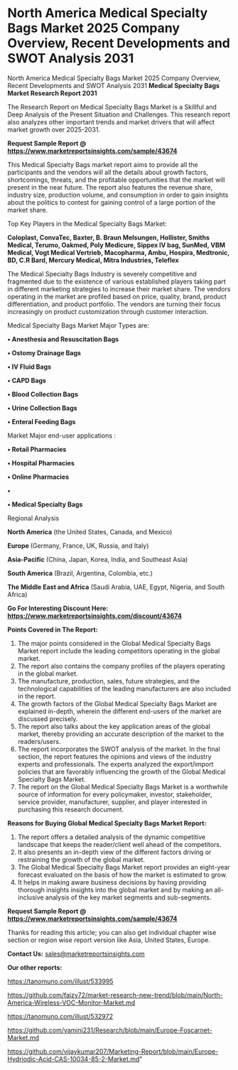 # North America Medical Specialty Bags Market 2025 Company Overview, Recent Developments and SWOT Analysis 2031
North America Medical Specialty Bags Market 2025 Company Overview, Recent Developments and SWOT Analysis 2031
<strong>Medical Specialty Bags Market Research Report 2031</strong>

The Research Report on Medical Specialty Bags Market is a Skillful and Deep Analysis of the Present Situation and Challenges. This research report also analyzes other important trends and market drivers that will affect market growth over 2025-2031.

<strong>Request Sample Report @ <a href=https://www.marketreportsinsights.com/sample/43674>https://www.marketreportsinsights.com/sample/43674</a></strong>

This Medical Specialty Bags market report aims to provide all the participants and the vendors will all the details about growth factors, shortcomings, threats, and the profitable opportunities that the market will present in the near future. The report also features the revenue share, industry size, production volume, and consumption in order to gain insights about the politics to contest for gaining control of a large portion of the market share.

Top Key Players in the Medical Specialty Bags Market:

<strong>Coloplast, ConvaTec, Baxter, B. Braun Melsungen, Hollister, Smiths Medical, Terumo, Oakmed, Poly Medicure, Sippex IV bag, SunMed, VBM Medical, Vogt Medical Vertrieb, Macopharma, Ambu, Hospira, Medtronic, BD, C.R Bard, Mercury Medical, Mitra Industries, Teleflex</strong>

The Medical Specialty Bags Industry is severely competitive and fragmented due to the existence of various established players taking part in different marketing strategies to increase their market share. The vendors operating in the market are profiled based on price, quality, brand, product differentiation, and product portfolio. The vendors are turning their focus increasingly on product customization through customer interaction.

Medical Specialty Bags Market Major Types are:

<strong>•  Anesthesia and Resuscitation Bags

•  Ostomy Drainage Bags

•  IV Fluid Bags

•  CAPD Bags

•  Blood Collection Bags

•  Urine Collection Bags

•  Enteral Feeding Bags</strong>

Market Major end-user applications :

<strong>•  Retail Pharmacies

•  Hospital Pharmacies

•  Online Pharmacies

•  

•  Medical Specialty Bags</strong>

Regional Analysis

</u><strong><b>North America</b></strong> (the United States, Canada, and Mexico)

<strong><b>Europe </b></strong>(Germany, France, UK, Russia, and Italy)

<strong><b>Asia-Pacific</b></strong> (China, Japan, Korea, India, and Southeast Asia)

<strong><b>South America</b></strong> (Brazil, Argentina, Colombia, etc.)

<strong><b>The Middle East and Africa</b></strong> (Saudi Arabia, UAE, Egypt, Nigeria, and South Africa)

<strong>Go For Interesting Discount Here: <a href=https://www.marketreportsinsights.com/discount/43674>https://www.marketreportsinsights.com/discount/43674</a></strong>

<strong>Points Covered in The Report:</strong>
<ol>
  <li>The major points considered in the Global Medical Specialty Bags Market report include the leading competitors operating in the global market.</li>
  <li>The report also contains the company profiles of the players operating in the global market.</li>
  <li>The manufacture, production, sales, future strategies, and the technological capabilities of the leading manufacturers are also included in the report.</li>
  <li>The growth factors of the Global Medical Specialty Bags Market are explained in-depth, wherein the different end-users of the market are discussed precisely.</li>
  <li>The report also talks about the key application areas of the global market, thereby providing an accurate description of the market to the readers/users.</li>
  <li>The report incorporates the SWOT analysis of the market. In the final section, the report features the opinions and views of the industry experts and professionals. The experts analyzed the export/import policies that are favorably influencing the growth of the Global Medical Specialty Bags Market.</li>
  <li>The report on the Global Medical Specialty Bags Market is a worthwhile source of information for every policymaker, investor, stakeholder, service provider, manufacturer, supplier, and player interested in purchasing this research document.</li>
</ol>
<strong>Reasons for Buying Global Medical Specialty Bags Market Report:</strong>

<ol>
  <li>The report offers a detailed analysis of the dynamic competitive landscape that keeps the reader/client well ahead of the competitors.</li>
  <li>It also presents an in-depth view of the different factors driving or restraining the growth of the global market.</li>
  <li>The Global Medical Specialty Bags Market report provides an eight-year forecast evaluated on the basis of how the market is estimated to grow.</li>
  <li>It helps in making aware business decisions by having providing thorough insights insights into the global market and by making an all-inclusive analysis of the key market segments and sub-segments.</li>
</ol>
<strong>Request Sample Report @ <a href=https://www.marketreportsinsights.com/sample/43674>https://www.marketreportsinsights.com/sample/43674</a></strong>


Thanks for reading this article; you can also get individual chapter wise section or region wise report version like Asia, United States, Europe.

<strong>Contact Us:</strong>
sales@marketreportsinsights.com

<strong>Our other reports:</strong>

<a href=https://tanomuno.com/illust/533995>https://tanomuno.com/illust/533995</a>

<a href=https://github.com/faizy72/market-research-new-trend/blob/main/North-America-Wireless-VOC-Monitor-Market.md>https://github.com/faizy72/market-research-new-trend/blob/main/North-America-Wireless-VOC-Monitor-Market.md</a>

<a href=https://tanomuno.com/illust/532972>https://tanomuno.com/illust/532972</a>

<a href=https://github.com/yamini231/Research/blob/main/Europe-Foscarnet-Market.md>https://github.com/yamini231/Research/blob/main/Europe-Foscarnet-Market.md</a>

<a href=https://github.com/vijaykumar207/Marketing-Report/blob/main/Europe-Hydriodic-Acid-CAS-10034-85-2-Market.md>https://github.com/vijaykumar207/Marketing-Report/blob/main/Europe-Hydriodic-Acid-CAS-10034-85-2-Market.md</a>"
